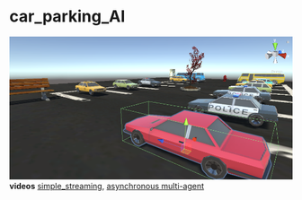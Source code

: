# car_parking_AI
![img](/img/img.png)
<b>videos</b> <a href="https://www.youtube.com/watch?v=WlMw43sX5mI">simple_streaming</a>, <a href="https://youtu.be/pVMb0hQ7V7g">asynchronous multi-agent</a>
